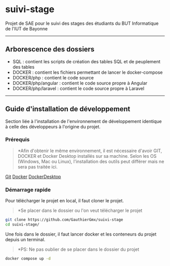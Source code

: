 # suivi-stage
Projet de SAE pour le suivi des stages des étudiants du BUT Informatique de l'IUT de Bayonne

---
## Arborescence des dossiers
* SQL : contient les scripts de création des tables SQL et de peuplement des tables
* DOCKER : contient les fichiers permettant de lancer le docker-compose
* DOCKER/php : contient le code source
* DOCKER/php/angular : contient le code source propre à Angular
* DOCKER/php/laravel : contient le code source propre à Laravel


---
## Guide d'installation de développement

Section liée à l'installation de l'environnement de développement identique à celle des développeurs à l'origine du projet.  

### Prérequis

> *Afin d'obtenir le même environnement, il est nécessaire d'avoir GIT, DOCKER et Docker Desktop installés sur sa machine. Selon les OS (Windows, Mac ou Linux), l'installation des outils peut différer mais ne sera pas traitée ici.

[Git](https://git-scm.com/downloads)
[Docker](https://docs.docker.com/get-started/get-docker/)
[DockerDesktop](https://www.docker.com/products/docker-desktop/)

### Démarrage rapide

Pour télécharger le projet en local, il faut cloner le projet. 

> *Se placer dans le dossier ou l'on veut télécharger le projet

```bash
git clone https://github.com/GauthierGmx/suivi-stage
cd suivi-stage/
```

Une fois dans le dossier, il faut lancer docker et les conteneurs du projet depuis un terminal. 

> *PS: Ne pas oublier de se placer dans le dossier du projet

```bash
docker compose up -d
```